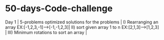 # 50-days-Code-challenge

Day 1 |
5-problems optimized solutions for the problems |
I) Rearranging an array EX:[-1,2,3,-1]-->[-1,-1,2,3]|
II) sort given array 1 to n EX:[2,1,3]-->[1,2,3] |
III) Minimum rotations to sort an array |
